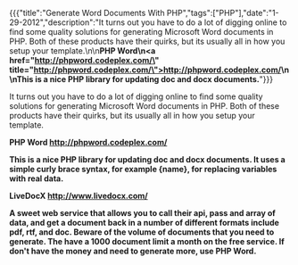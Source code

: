 {{{"title":"Generate Word Documents With PHP","tags":["PHP"],"date":"1-29-2012","description":"It turns out you have to do a lot of digging online to find some quality solutions for generating Microsoft Word documents in PHP.  Both of these products have their quirks, but its usually all in how you setup your template.\n\n<strong>PHP Word\n<a href=\"http://phpword.codeplex.com/\" title=\"http://phpword.codeplex.com/\">http://phpword.codeplex.com/</a>\n\nThis is a nice PHP library for updating doc and docx documents.</strong>"}}}

It turns out you have to do a lot of digging online to find some quality solutions for generating Microsoft Word documents in PHP.  Both of these products have their quirks, but its usually all in how you setup your template.

<strong>PHP Word
<a href="http://phpword.codeplex.com/" title="http://phpword.codeplex.com/">http://phpword.codeplex.com/</a>

This is a nice PHP library for updating doc and docx documents.  It uses a simple curly brace syntax, for example {name}, for replacing variables with real data.

<strong>LiveDocX</strong>
<a href="http://www.livedocx.com/" title="http://www.livedocx.com/">http://www.livedocx.com/</a>

A sweet web service that allows you to call their api, pass and array of data, and get a document back in a number of different formats include pdf, rtf, and doc.  Beware of the volume of documents that you need to generate.  The have a 1000 document limit a month on the free service.  If don't have the money and need to generate more, use PHP Word.</strong>